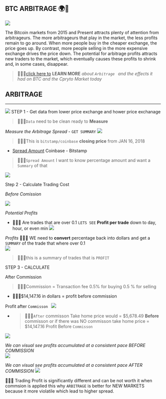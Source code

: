 ## BTC ARBITRAGE  🌍🏁
 ![](pics/d83466c6da8813f4af0c842fa64d9b32.jpg)

The Bitcoin markets from 2015 and Present attracts plenty of attention from arbitrageurs. The more arbitrageurs that play in the market, the less profits remain to go around. When more people buy in the cheaper exchange, the price goes up. By contrast, more people selling in the more expensive exchange drives the price down. The potential for arbitrage profits attracts new traders to the market, which eventually causes these profits to shrink and, in some cases, disappear.

>👨🏿‍⚖️[click here  to](https://captainaltcoin.com/bitcoin-arbitrage/)  **LEARN MORE** *about   `Arbitrage ` and the effects it had on BTC and the Cpryto Market today*

## ARBITRAGE 
---
![](pics/overlay.png)
STEP 1 - Get data from lower price exchange and hower price exchanage 
>👨🏿‍⚖️`Data` need to be clean ready to **Measure**

*Measure the Arbitrage Spread* - `GET SUMMARY`
    ![](pics/spread%20summary.png)

>👨🏿‍⚖️This is  `bitstamp/coinbase` **closing price**  from JAN 16, 2018 
  
  * [Spread Amount](https://www.investopedia.com/terms/s/spread.asp#:~:text=In%20finance%2C%20a%20spread%20refers%20to%20the%20difference,%28from%20sellers%29%20prices%20of%20a%20security%20or%20asset) Coinbase - Bitstamp    
  >👨🏿‍⚖️`Spread Amount` I want to know percentage amount and want a  `Summary` of that

![](pics/summary.png)

Step 2 - Calculate Trading Cost

*Before Comission*
 
![](pics/proftper.png)

*Potential Profits*
   
   * 👨🏿‍⚖️ Are trades that are over  0.1
`LETS SEE` **Profit per trade** down to day, hour, or even min 
   ![](pics/minsectrade.png)

   *Profits*
  👨🏿‍⚖️ WE need to **convert** percentage back into dollars and get a `SUMMARY` of the trade that where over 0.1  
  ![](pics/backtodollar.png)
 
 >👨🏿‍⚖️this is a summary of  trades that is `PROFIT`

STEP 3 - CALCULATE 
  
 After Commission
 
 >👨🏿‍⚖️Commission = Transaction fee 0.5% for buying 0.5 % for selling 
   *  👨🏿‍⚖️$14,147.16 in dollars = profit before commission

   Profit after `Commisson `
   ![](pics/profitafter.png)
   * >👨🏿‍⚖️`After` commisson Take home price would = $5,678.49 **Before** commisson or if there was NO commisson take home price = $14,147.16 
  Profit Before `Commisson `
  
   ![](pics/profitbefore.png)
  
  *We can visual see profits accumulated at a consistent pace BEFORE COMMISSION*  
  ![](pics/cumbeforecomis.png)
   
   
   *We can visual see profits accumulated at a consistent pace AFTER COMMISSION* 
   ![](pics/cumaftercomision.png)


   👨🏿‍⚖️ Trading Profit is significantly different and can be not worth it when commsion is applied this why `ARBITRAGE` is better for NEW MARKETS because it more violatile which lead to higher spread. 